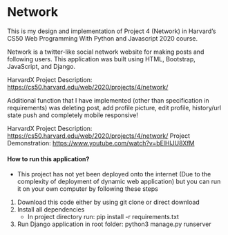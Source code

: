 # Network

This is my design and implementation of Project 4 (Network) in Harvard’s CS50 Web Programming With Python and Javascript 2020 course.

Network is a twitter-like social network website for making posts and following users. This application was built using HTML, Bootstrap, JavaScript, and Django.

HarvardX Project Description: https://cs50.harvard.edu/web/2020/projects/4/network/

Additional function that I have implemented (other than specification in requirements) was deleting post, add profile picture, edit profile, history/url state push and completely mobile responsive!

HarvardX Project Description: https://cs50.harvard.edu/web/2020/projects/4/network/
Project Demonstration: https://www.youtube.com/watch?v=bElHlJU8XfM

#### How to run this application?
* This project has not yet been deployed onto the internet (Due to the complexity of deployment of dynamic web application) but you can run it on your own computer by following these steps
1. Download this code either by using git clone or direct download
2. Install all dependencies
    * In project directory run: pip install -r requirements.txt
3. Run Django application in root folder: python3 manage.py runserver
